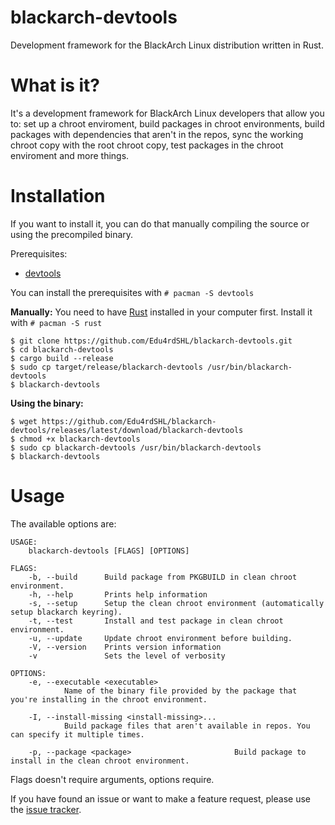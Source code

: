 # blackarch-devtools
Development framework for the BlackArch Linux distribution written in Rust.

# What is it?
It's a development framework for BlackArch Linux developers that allow you to: set up a chroot enviroment, build packages in chroot environments, build packages with dependencies that aren't in the repos, sync the working chroot copy with the root chroot copy, test packages in the chroot enviroment and more things.

# Installation
If you want to install it, you can do that manually compiling the source or using the precompiled binary.

Prerequisites:
- [devtools](https://www.archlinux.org/packages/extra/any/devtools/)

You can install the prerequisites with `# pacman -S devtools`

**Manually:** You need to have [Rust](https://www.archlinux.org/packages/extra/x86_64/rust/) installed in your computer first. Install it with `# pacman -S rust`
```
$ git clone https://github.com/Edu4rdSHL/blackarch-devtools.git
$ cd blackarch-devtools
$ cargo build --release
$ sudo cp target/release/blackarch-devtools /usr/bin/blackarch-devtools
$ blackarch-devtools
```
**Using the binary:**
```
$ wget https://github.com/Edu4rdSHL/blackarch-devtools/releases/latest/download/blackarch-devtools
$ chmod +x blackarch-devtools
$ sudo cp blackarch-devtools /usr/bin/blackarch-devtools
$ blackarch-devtools
```

# Usage

The available options are:

```
USAGE:
    blackarch-devtools [FLAGS] [OPTIONS]

FLAGS:
    -b, --build      Build package from PKGBUILD in clean chroot environment.
    -h, --help       Prints help information
    -s, --setup      Setup the clean chroot environment (automatically setup blackarch keyring).
    -t, --test       Install and test package in clean chroot environment.
    -u, --update     Update chroot environment before building.
    -V, --version    Prints version information
    -v               Sets the level of verbosity

OPTIONS:
    -e, --executable <executable>
            Name of the binary file provided by the package that you're installing in the chroot environment.

    -I, --install-missing <install-missing>...
            Build package files that aren't available in repos. You can specify it multiple times.

    -p, --package <package>                       Build package to install in the clean chroot environment.
```
Flags doesn't require arguments, options require.

If you have found an issue or want to make a feature request, please use the [issue tracker](https://github.com/Edu4rdSHL/blackarch-devtools/issues).
